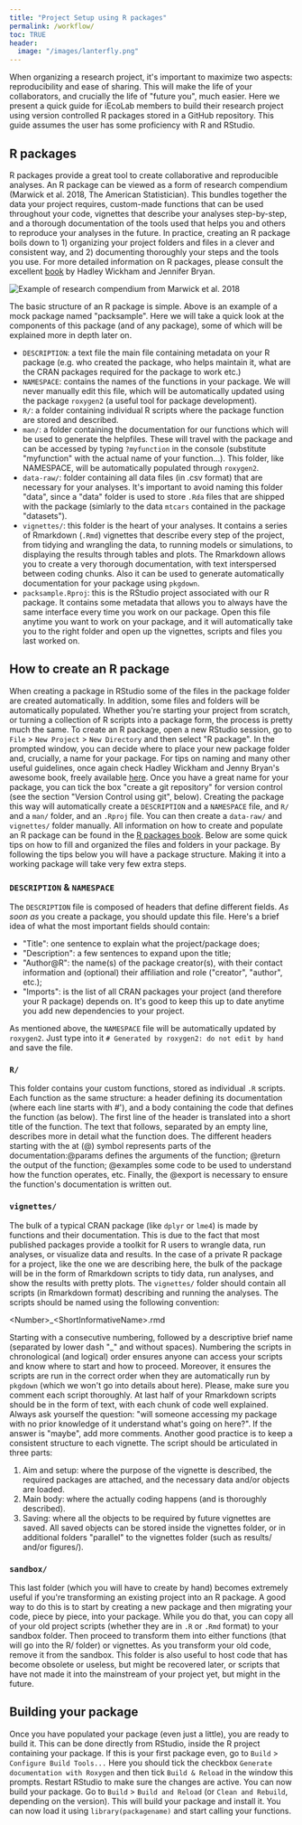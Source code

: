 ```yaml
---
title: "Project Setup using R packages"
permalink: /workflow/
toc: TRUE
header:
  image: "/images/lanterfly.png"
---
```


When organizing a research project, it's important to maximize two aspects: reproducibility and ease of sharing. This will make the life of your collaborators, and crucially the life of "future you", much easier. Here we present a quick guide for iEcoLab members to build their research project using version controlled R packages stored in a GitHub repository. This guide assumes the user has some proficiency with R and RStudio.

## R packages

R packages provide a great tool to create collaborative and reproducible analyses. An R package can be viewed as a form of research compendium (Marwick et al. 2018, The American Statistician). This bundles together the data your project requires, custom-made functions that can be used throughout your code, vignettes that describe your analyses step-by-step, and a thorough documentation of the tools used that helps you and others to reproduce your analyses in the future. In practice, creating an R package boils down to 1) organizing your project folders and files in a clever and consistent way, and 2) documenting thoroughly your steps and the tools you use. For more detailed information on R packages, please consult the excellent [book](https://r-pkgs.org/) by Hadley Wickham and Jennifer Bryan.

![Example of research compendium from Marwick et al. 2018](/iecolab/images/compendium.png)

The basic structure of an R package is simple. Above is an example of a mock package named "packsample". Here we will take a quick look at the components of this package (and of any package), some of which will be explained more in depth later on.

*	`DESCRIPTION`: a text file the main file containing metadata on your R package (e.g. who created the package, who helps maintain it, what are the CRAN packages required for the package to work etc.)
*	`NAMESPACE`: contains the names of the functions in your package. We will never manually edit this file, which will be automatically updated using the package `roxygen2` (a useful tool for package development).
*	`R/`: a folder containing individual R scripts where the package function are stored and described.
*	`man/`: a folder containing the documentation for our functions which will be used to generate the helpfiles. These will travel with the package and can be accessed by typing `?myfunction` in the console (substitute "myfunction" with the actual name of your function...). This folder, like NAMESPACE, will be automatically populated through `roxygen2`.
*	`data-raw/`: folder containing all data files (in .csv format) that are necessary for your analyses. It's important to avoid naming this folder "data", since a "data" folder is used to store `.Rda` files that are shipped with the package (simlarly to the data `mtcars` contained in the package "datasets").
*	`vignettes/`: this folder is the heart of your analyses. It contains a series of Rmarkdown (`.Rmd`) vignettes that describe every step of the project, from tidying and wrangling the data, to running models or simulations, to displaying the results through tables and plots. The Rmarkdown allows you to create a very thorough documentation, with text interspersed between coding chunks. Also it can be used to generate automatically documentation for your package using `pkgdown`.
*	`packsample.Rproj`: this is the RStudio project associated with our R package. It contains some metadata that allows you to always have the same interface every time you work on our package. Open this file anytime you want to work on your package, and it will automatically take you to the right folder and open up the vignettes, scripts and files you last worked on.

## How to create an R package

When creating a package in RStudio some of the files in the package folder are created automatically. In addition, some files and folders will be automatically populated. Whether you're starting your project from scratch, or turning a collection of R scripts into a package form, the process is pretty much the same. To create an R package, open a new RStudio session, go to `File` > `New Project` > `New Directory` and then select "R package". In the prompted window, you can decide where to place your new package folder and, crucially, a name for your package. For tips on naming and many other useful guidelines, once again check Hadley Wickham and Jenny Bryan's awesome book, freely available [here](https://r-pkgs.org/).
Once you have a great name for your package, you can tick the box "create a git repository" for version control (see the section "Version Control using git", below). Creating the package this way will automatically create a `DESCRIPTION` and a `NAMESPACE` file, and `R/` and a `man/` folder, and an `.Rproj` file. You can then create a `data-raw/` and `vignettes/` folder manually. All information on how to create and populate an R package can be found in the [R packages book](https://r-pkgs.org/). Below are some quick tips on how to fill and organized the files and folders in your package. By following the tips below you will have a package structure. Making it into a working package will take very few extra steps.

### `DESCRIPTION` & `NAMESPACE`
The `DESCRIPTION` file is composed of headers that define different fields. *As soon as* you create a package, you should update this file. Here's a brief idea of what the most important fields should contain:
 * "Title": one sentence to explain what the project/package does;
 * "Description": a few sentences to expand upon the title;
 * "Author@R": the name(s) of the package creator(s), with their contact information and (optional) their affiliation and role ("creator", "author", etc.);
 * "Imports": is the list of all CRAN packages your project (and therefore your R package) depends on. It's good to keep this up to date anytime you add new dependencies to your project.

As mentioned above, the `NAMESPACE` file will be automatically updated by `roxygen2`. Just type into it `# Generated by roxygen2: do not edit by hand` and save the file.

### `R/`
This folder contains your custom functions, stored as individual `.R` scripts.
Each function as the same structure: a header defining its documentation (where each line starts with #'), and a body containing the code that defines the function (as below). The first line of the header is translated into a short title of the function. The text that follows, separated by an empty line, describes more in detail what the function does. The different headers starting with the at (@) symbol represents parts of the documentation:@params defines the arguments of the function; @return the output of the function; @examples some code to be used to understand how the function operates, etc. Finally, the @export is necessary to ensure the function's documentation is written out.


### `vignettes/`
The bulk of a typical CRAN package (like `dplyr` or `lme4`) is made by functions and their documentation. This is due to the fact that most published packages provide a toolkit for R users to wrangle data, run analyses, or visualize data and results. In the case of a private R package for a project, like the one we are describing here, the bulk of the package will be in the form of Rmarkdown scripts to tidy data, run analyses, and show the results with pretty plots. The `vignettes/` folder should contain all scripts (in Rmarkdown format) describing and running the analyses. The scripts should be named using the following convention:

\<Number\>_\<ShortInformativeName\>.rmd

Starting with a consecutive numbering, followed by a descriptive brief name (separated by lower dash "_" and without spaces). Numbering the scripts in chronological (and logical) order ensures anyone can access your scripts and know where to start and how to proceed. Moreover, it ensures the scripts are run in the correct order when they are automatically run by `pkgdown` (which we won't go into details about here). Please, make sure you comment each script thoroughly. At last half of your Rmarkdown scripts should be in the form of text, with each chunk of code well explained. Always ask yourself the question: "will someone accessing my package with no prior knowledge of it understand what's going on here?". If the answer is "maybe", add more comments. Another good practice is to keep a consistent structure to each vignette. The script should be articulated in three parts:
1. Aim and setup: where the purpose of the vignette is described, the required packages are attached, and the necessary data and/or objects are loaded.
2. Main body: where the actually coding happens (and is thoroughly described).
3. Saving: where all the objects to be required by future vignettes are saved. All saved objects can be stored inside the vignettes folder, or in additional folders "parallel" to the vignettes folder (such as results/ and/or figures/).


### `sandbox/`
This last folder (which you will have to create by hand) becomes extremely useful if you're transforming an existing project into an R package. A good way to do this is to start by creating a new package and then migrating your code, piece by piece, into your package. While you do that, you can copy all of your old project scripts (whether they are in `.R` or `.Rmd` format) to your sandbox folder. Then proceed to transform them into either functions (that will go into the R/ folder) or vignettes. As you transform your old code, remove it from the sandbox. This folder is also useful to host code that has become obsolete or useless, but might be recovered later, or scripts that have not made it into the mainstream of your project yet, but might in the future.


## Building your package

Once you have populated your package (even just a little), you are ready to build it. This can be done directly from RStudio, inside the R project containing your package. If this is your first package even, go to `Build` > `Configure Build Tools...` Here you should tick the checkbox `Generate documentation with Roxygen` and then tick `Build & Reload` in the window this prompts. Restart RStudio to make sure the changes are active. You can now build your package. Go to `Build` > `Build and Reload` (or `Clean and Rebuild`, depending on the version). This will build your package and install it. You can now load it using `library(packagename)` and start calling your functions.
